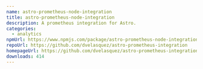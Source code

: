 ```yaml
---
name: astro-prometheus-node-integration
title: astro-prometheus-node-integration
description: A prometheus integration for Astro.
categories:
  - analytics
npmUrl: https://www.npmjs.com/package/astro-prometheus-node-integration
repoUrl: https://github.com/dvelasquez/astro-prometheus-integration
homepageUrl: https://github.com/dvelasquez/astro-prometheus-integration/tree/main/packages/astro-prometheus-node-integration#readme
downloads: 414
---
```

